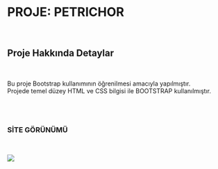 <h1> PROJE: PETRICHOR </h1> </br>

<h2> Proje Hakkında Detaylar </h2> </br>
<p> Bu proje Bootstrap kullanımının öğrenilmesi amacıyla yapılmıştır. </br>
Projede temel düzey HTML ve CSS bilgisi ile BOOTSTRAP kullanılmıştır. </p> </br> </br>

<h3> SİTE GÖRÜNÜMÜ </h3> </br>

![](petrichor-screen1.gif)
